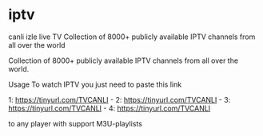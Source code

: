 # iptv
canli izle live TV Collection of 8000+ publicly available IPTV channels from all over the world

Collection of 8000+ publicly available IPTV channels from all over the world.

Usage To watch IPTV you just need to paste this link

1: https://tinyurl.com/TVCANLI - 2: https://tinyurl.com/TVCANLI - 3: https://tinyurl.com/TVCANLI - 4: https://tinyurl.com/TVCANLI

to any player with support M3U-playlists
